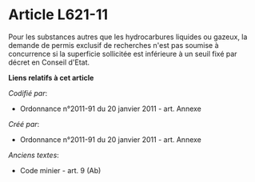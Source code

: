 # Article L621-11

Pour les substances autres que les hydrocarbures liquides ou gazeux, la demande de permis exclusif de recherches n'est pas
soumise à concurrence si la superficie sollicitée est inférieure à un seuil fixé par décret en Conseil d'Etat.

**Liens relatifs à cet article**

_Codifié par_:

  - Ordonnance n°2011-91 du 20 janvier 2011 - art. Annexe

_Créé par_:

  - Ordonnance n°2011-91 du 20 janvier 2011 - art. Annexe

_Anciens textes_:

  - Code minier - art. 9 (Ab)

